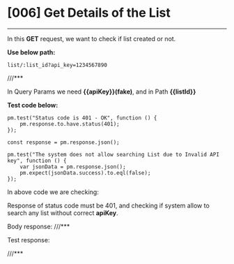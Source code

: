 # [006] Get Details of the List
___

In this __GET__ request, we want to check if list created or not.

__Use below path:__
```
list/:list_id?api_key=1234567890
```
///***

In Query Params we need __{{apiKey}}(fake)__, and in Path __{{listId}}__

__Test code below:__
```
pm.test("Status code is 401 - OK", function () {
    pm.response.to.have.status(401);
});

const response = pm.response.json();

pm.test("The system does not allow searching List due to Invalid API key", function () {
    var jsonData = pm.response.json();
    pm.expect(jsonData.success).to.eql(false);
});
```

In above code we are checking:

Response of status code must be 401, and checking if system allow to search any list without correct __apiKey__.

Body response:
///***

Test response:
 
///***